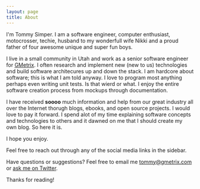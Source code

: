 ```yaml
---
layout: page
title: About
---
```


<!-- <p class="message">
  Hey there! This page is included as an example. Feel free to customize it for your own use upon downloading. Carry on!
</p> -->

I'm Tommy Simper. I am a software engineer, computer enthusiast, motocrosser, techie, husband to my wonderfull wife Nikki and a proud father of four awesome unique and super fun boys.

I live in a small community in Utah and work as a senior software engineer for [GMetrix](http://www.gmetrix.com). I often research and implement new (new to us) technologies and build software architecures up and down the stack. I am hardcore about software; this is what I am told anyway. I love to program most anything perhaps even writing unit tests. Is that wierd or what. I enjoy the entire software creation process from mockups through documentation.

I have received **soooo** much information and help from our great industry all over the Internet thorugh blogs, ebooks, and open source projects. I would love to pay it forward. I spend alot of my time explaining software concepts and technologies to others and it dawned on me that I should create my own blog. So here it is. 

I hope you enjoy. 

<p class="message">
Feel free to reach out through any of the social media links in the sidebar.
</p>


Have questions or suggestions? Feel free to email me [tommy@gmetrix.com](mailto:tommy@gmetrix.com) or [ask me on Twitter](https://twitter.com/TommySimper).

Thanks for reading!
